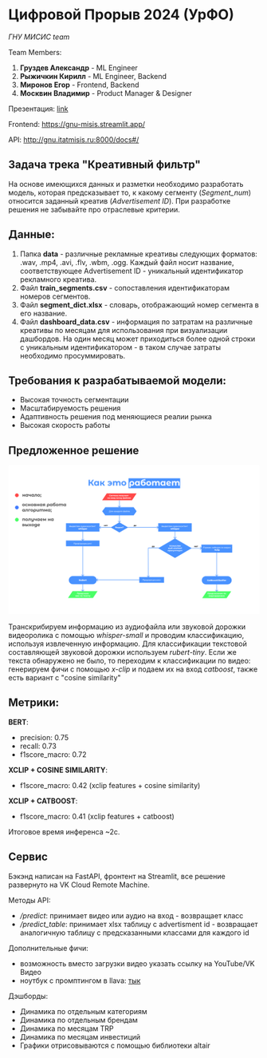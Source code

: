 # Цифровой Прорыв 2024 (УрФО)

*ГНУ МИСИС team*

Team Members:
1) **Груздев Александр** - ML Engineer
2) **Рыжичкин Кирилл** - ML Engineer, Backend
3) **Миронов Егор** - Frontend, Backend
4) **Москвин Владимир** - Product Manager & Designer

Презентация: [link](https://drive.google.com/)

Frontend: https://gnu-misis.streamlit.app/

API: http://gnu.itatmisis.ru:8000/docs#/

## Задача трека "Креативный фильтр"

На основе имеющихся данных и разметки необходимо разработать модель, которая предсказывает то, к какому сегменту (*Segment_num*) относится заданный креатив (*Advertisement ID*). При разработке решения не забывайте про отраслевые критерии.

## Данные:

1. Папка **data** - различные рекламные креативы следующих форматов: .wav, .mp4, .avi, .flv, .wbm, .ogg. Каждый файл носит название, соответствующее Advertisement ID - уникальный идентификатор рекламного креатива.
2. Файл **train_segments.csv** - сопоставления идентификаторам номеров сегментов.
3. Файл **segment_dict.xlsx** - словарь, отображающий номер сегмента в его название.
4. Файл **dashboard_data.csv** - информация по затратам на различные креативы по месяцам для использования при визуализации дашбордов. На один месяц может приходиться более одной строки с уникальным идентификатором - в таком случае затраты необходимо просуммировать.

## Требования к разрабатываемой модели:
- Высокая точность сегментации
- Масштабируемость решения
- Адаптивность решения под меняющиеся реалии рынка
- Высокая скорость работы

## Предложенное решение

![pipe](scheme.jpg)

Транскрибируем информацию из аудиофайла или звуковой дорожки видеоролика с помощью *whisper-small* и проводим классификацию, используя извлеченную информацию. Для классификации текстовой составляющей звуковой дорожки используем *rubert-tiny*. Если же текста обнаружено не было, то переходим к классификации по видео: генерируем фичи с помощью *x-clip* и подаем их на вход *catboost*, также есть вариант с "cosine similarity"

## Метрики:

**BERT**:
- precision: 0.75
- recall: 0.73
- f1score_macro: 0.72

**XCLIP + COSINE SIMILARITY**: 
- f1score_macro: 0.42 (xclip features + cosine similarity)

**XCLIP + CATBOOST**: 
- f1score_macro: 0.41 (xclip features + catboost)

Итоговое время инференса ~2с.

## Сервис

Бэкэнд написан на FastAPI, фронтент на Streamlit, все решение развернуто на VK Cloud Remote Machine.

Методы API:

- */predict*: принимает видео или аудио на вход - возвращает класс
- */predict_table*: принимает xlsx таблицу с advertisment id - возвращает аналогичную таблицу с предсказанными классами для каждого id

Дополнительные фичи:

- возможность вместо загрузки видео указать ссылку на YouTube/VK Видео
- ноутбук с промптингом в llava: [тык](https://github.com/l1ghtsource/dnvflksmv-ddfnmd_dsf-xd1/blob/main/notebooks/LLava_Experiments.ipynb)

Дэшборды:

- Динамика по отдельным категориям
- Динамика по отдельным брендам
- Динамика по месяцам TRP
- Динамика по месяцам инвестиций
- Графики отрисовываются с помощью библиотеки altair

